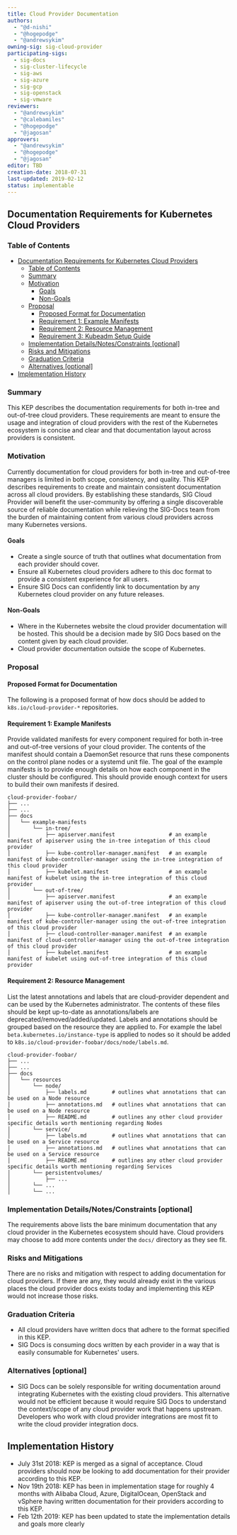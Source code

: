 ```yaml
---
title: Cloud Provider Documentation
authors:
  - "@d-nishi"
  - "@hogepodge"
  - "@andrewsykim"
owning-sig: sig-cloud-provider
participating-sigs:
  - sig-docs
  - sig-cluster-lifecycle
  - sig-aws
  - sig-azure
  - sig-gcp
  - sig-openstack
  - sig-vmware
reviewers:
  - "@andrewsykim"
  - "@calebamiles"
  - "@hogepodge"
  - "@jagosan"
approvers:
  - "@andrewsykim"
  - "@hogepodge"
  - "@jagosan"
editor: TBD
creation-date: 2018-07-31
last-updated: 2019-02-12
status: implementable
---
```


## Documentation Requirements for Kubernetes Cloud Providers

### Table of Contents

* [Documentation Requirements for Kubernetes Cloud Providers](#documentation-requirements-for-kubernetes-cloud-providers)
   * [Table of Contents](#table-of-contents)
   * [Summary](#summary)
   * [Motivation](#motivation)
      * [Goals](#goals)
      * [Non-Goals](#non-goals)
   * [Proposal](#proposal)
      * [Proposed Format for Documentation](#proposed-format-for-documetation)
      * [Requirement 1: Example Manifests](#requirement-1-example-manifests)
      * [Requirement 2: Resource Management](#requirement-2-resource-management)
      * [Requirement 3: Kubeadm Setup Guide](#requirement-3-kubeadm-setup-guide)
   * [Implementation Details/Notes/Constraints [optional]](#implementation-detailsnotesconstraints-optional)
   * [Risks and Mitigations](#risks-and-mitigations)
   * [Graduation Criteria](#graduation-criteria)
   * [Alternatives [optional]](#alternatives-optional)
* [Implementation History](#implementation-history)

### Summary
This KEP describes the documentation requirements for both in-tree and out-of-tree cloud providers.
These requirements are meant to ensure the usage and integration of cloud providers with the rest of the Kubernetes ecosystem is concise and clear and that documentation layout across providers is consistent.

### Motivation
Currently documentation for cloud providers for both in-tree and out-of-tree managers is limited in both scope, consistency, and quality. This KEP describes requirements to create and maintain consistent documentation across all cloud providers. By establishing these standards, SIG Cloud Provider will benefit the user-community by offering a single discoverable source of reliable documentation while relieving the SIG-Docs team from the burden of maintaining content from various cloud providers across many Kubernetes versions.

#### Goals

* Create a single source of truth that outlines what documentation from each provider should cover.
* Ensure all Kubernetes cloud providers adhere to this doc format to provide a consistent experience for all users.
* Ensure SIG Docs can confidently link to documentation by any Kubernetes cloud provider on any future releases.

#### Non-Goals

* Where in the Kubernetes website the cloud provider documentation will be hosted. This should be a decision made by SIG Docs based on the content given by each cloud provider.
* Cloud provider documentation outside the scope of Kubernetes.

### Proposal

#### Proposed Format for Documentation

The following is a proposed format of how docs should be added to `k8s.io/cloud-provider-*` repositories.

#### Requirement 1: Example Manifests

Provide validated manifests for every component required for both in-tree and out-of-tree versions of your cloud provider. The contents of the manifest should contain a DaemonSet resource that runs these components on the control plane nodes or a systemd unit file. The goal of the example manifests is to provide enough details on how each component in the cluster should be configured. This should provide enough context for users to build their own manifests if desired.

```
cloud-provider-foobar/
├── ...
├── ...
├── docs
│   └── example-manifests
│       └── in-tree/
│           ├── apiserver.manifest                 # an example manifest of apiserver using the in-tree integation of this cloud provider
│           ├── kube-controller-manager.manifest   # an example manifest of kube-controller-manager using the in-tree integration of this cloud provider
│           ├── kubelet.manifest                   # an example manifest of kubelet using the in-tree integration of this cloud provider
│       └── out-of-tree/
│           ├── apiserver.manifest                 # an example manifest of apiserver using the out-of-tree integration of this cloud provider
│           ├── kube-controller-manager.manifest   # an example manifest of kube-controller-manager using the out-of-tree integration of this cloud provider
│           ├── cloud-controller-manager.manifest  # an example manifest of cloud-controller-manager using the out-of-tree integration of this cloud provider
│           ├── kubelet.manifest                   # an example manifest of kubelet using out-of-tree integration of this cloud provider
```

#### Requirement 2: Resource Management

List the latest annotations and labels that are cloud-provider dependent and can be used by the Kubernetes administrator. The contents of these files should be kept up-to-date as annotations/labels are deprecated/removed/added/updated. Labels and annotations should be grouped based on the resource they are applied to. For example the label `beta.kubernetes.io/instance-type` is applied to nodes so it should be added to `k8s.io/cloud-provider-foobar/docs/node/labels.md`.

```
cloud-provider-foobar/
├── ...
├── ...
├── docs
│   └── resources
│       └── node/
│           ├── labels.md        # outlines what annotations that can be used on a Node resource
│           ├── annotations.md   # outlines what annotations that can be used on a Node resource
│           ├── README.md        # outlines any other cloud provider specific details worth mentioning regarding Nodes
│       └── service/
│           ├── labels.md        # outlines what annotations that can be used on a Service resource
│           ├── annotations.md   # outlines what annotations that can be used on a Service resource
│           ├── README.md        # outlines any other cloud provider specific details worth mentioning regarding Services
│       └── persistentvolumes/
│           ├── ...
│       └── ...
│       └── ...
```

### Implementation Details/Notes/Constraints [optional]

The requirements above lists the bare minimum documentation that any cloud provider in the Kubernetes ecosystem should have. Cloud providers may choose to add more contents under the `docs/` directory as they see fit.

### Risks and Mitigations

There are no risks and mitigation with respect to adding documentation for cloud providers. If there are any, they would already exist in the various places the cloud provider docs exists today and implementing this KEP would not increase those risks.

### Graduation Criteria

* All cloud providers have written docs that adhere to the format specified in this KEP.
* SIG Docs is consuming docs written by each provider in a way that is easily consumable for Kubernetes' users.

### Alternatives [optional]

* SIG Docs can be solely responsible for writing documentation around integrating Kubernetes with the existing cloud providers. This alternative would not be efficient because it would require SIG Docs to understand the context/scope of any cloud provider work that happens upstream. Developers who work with cloud provider integrations are most fit to write the cloud provider integration docs.

## Implementation History

- July 31st 2018: KEP is merged as a signal of acceptance. Cloud providers should now be looking to add documentation for their provider according to this KEP.
- Nov 19th 2018: KEP has been in implementation stage for roughly 4 months with Alibaba Cloud, Azure, DigitalOcean, OpenStack and vSphere having written documentation for their providers according to this KEP.
- Feb 12th 2019: KEP has been updated to state the implementation details and goals more clearly


